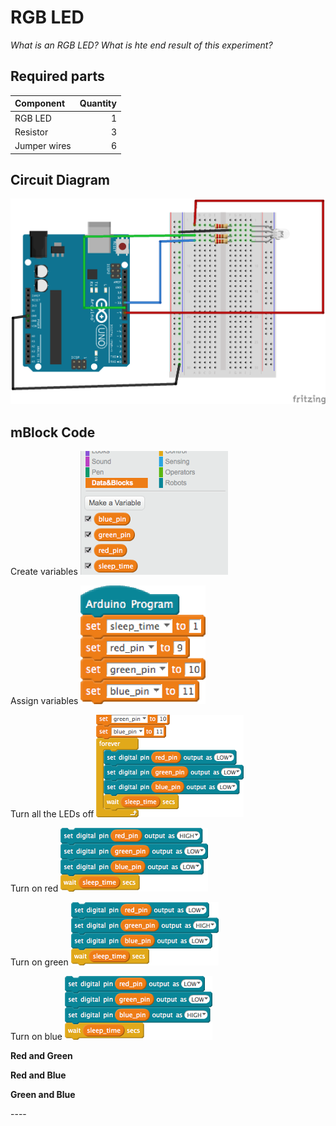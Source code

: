 # RGB LED

*What is an RGB LED?*
*What is hte end result of this experiment?*

## Required parts
| Component | Quantity |
| :-----| -----: |
| RGB LED | 1 |
| Resistor | 3 |
| Jumper wires | 6 | 

## Circuit Diagram
![](experiments/rgb_led/images/rgb_led_bb.png)

## mBlock Code
Create variables
![](experiments/rgb_led/images/create_variables.png)

Assign variables
![](experiments/rgb_led/images/assign_variables.png)

Turn all the LEDs off
![](experiments/rgb_led/images/all_off.png)

Turn on red
![](experiments/rgb_led/images/red_high.png)

Turn on green
![](experiments/rgb_led/images/green_high.png)

Turn on blue
![](experiments/rgb_led/images/blue_high.png)


__Red and Green__

__Red and Blue__

__Green and Blue__


<div style="page-break-after: always;"></div>
----

